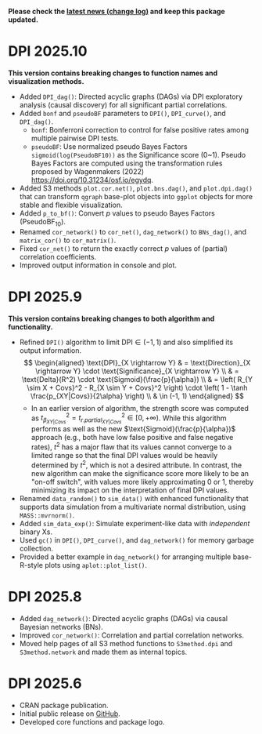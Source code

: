 **Please check the [latest news (change log)](https://psychbruce.github.io/DPI/news/index.html) and keep this package updated.**

# DPI 2025.10

**This version contains breaking changes to function names and visualization methods.**

-   Added `DPI_dag()`: Directed acyclic graphs (DAGs) via DPI exploratory analysis (causal discovery) for all significant partial correlations.
-   Added `bonf` and `pseudoBF` parameters to `DPI()`, `DPI_curve()`, and `DPI_dag()`.
    -   `bonf`: Bonferroni correction to control for false positive rates among multiple pairwise DPI tests.
    -   `pseudoBF`: Use normalized pseudo Bayes Factors `sigmoid(log(PseudoBF10))` as the Significance score (0\~1). Pseudo Bayes Factors are computed using the transformation rules proposed by Wagenmakers (2022) <https://doi.org/10.31234/osf.io/egydq>.
-   Added S3 methods `plot.cor.net()`, `plot.bns.dag()`, and `plot.dpi.dag()` that can transform `qgraph` base-plot objects into `ggplot` objects for more stable and flexible visualization.
-   Added `p_to_bf()`: Convert *p* values to pseudo Bayes Factors ($\text{PseudoBF}_{10}$).
-   Renamed `cor_network()` to `cor_net()`, `dag_network()` to `BNs_dag()`, and `matrix_cor()` to `cor_matrix()`.
-   Fixed `cor_net()` to return the exactly correct *p* values of (partial) correlation coefficients.
-   Improved output information in console and plot.

# DPI 2025.9

**This version contains breaking changes to both algorithm and functionality.**

-   Refined `DPI()` algorithm to limit $\text{DPI} \in (-1, 1)$ and also simplified its output information. $$
    \begin{aligned}
    \text{DPI}_{X \rightarrow Y}
    & = \text{Direction}_{X \rightarrow Y} \cdot \text{Significance}_{X \rightarrow Y} \\
    & = \text{Delta}(R^2) \cdot \text{Sigmoid}(\frac{p}{\alpha}) \\
    & = \left( R_{Y \sim X + Covs}^2 - R_{X \sim Y + Covs}^2 \right) \cdot \left( 1 - \tanh \frac{p_{XY|Covs}}{2\alpha} \right) \\
    & \in (-1, 1)
    \end{aligned}
    $$
    -   In an earlier version of algorithm, the strength score was computed as $t_{\beta_{XY|Covs}}^2 = t_{r.partial_{XY|Covs}}^2 \in [0, +\infty)$. While this algorithm performs as well as the new $\text{Sigmoid}(\frac{p}{\alpha})$ approach (e.g., both have low false positive and false negative rates), $t^2$ has a major flaw that its values cannot converge to a limited range so that the final DPI values would be heavily determined by $t^2$, which is not a desired attribute. In contrast, the new algorithm can make the significance score more likely to be an "on-off switch", with values more likely approximating 0 or 1, thereby minimizing its impact on the interpretation of final DPI values.
-   Renamed `data_random()` to `sim_data()` with enhanced functionality that supports data simulation from a multivariate normal distribution, using `MASS::mvrnorm()`.
-   Added `sim_data_exp()`: Simulate experiment-like data with *independent* binary Xs.
-   Used `gc()` in `DPI()`, `DPI_curve()`, and `dag_network()` for memory garbage collection.
-   Provided a better example in `dag_network()` for arranging multiple base-R-style plots using `aplot::plot_list()`.

# DPI 2025.8

-   Added `dag_network()`: Directed acyclic graphs (DAGs) via causal Bayesian networks (BNs).
-   Improved `cor_network()`: Correlation and partial correlation networks.
-   Moved help pages of all S3 method functions to `S3method.dpi` and `S3method.network` and made them as internal topics.

# DPI 2025.6

-   CRAN package publication.
-   Initial public release on [GitHub](https://github.com/psychbruce/DPI).
-   Developed core functions and package logo.
